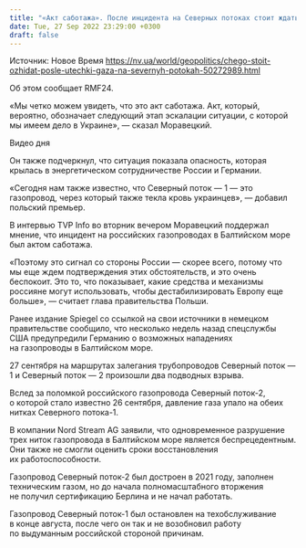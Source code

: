 ```yaml
---
title: "«Акт саботажа». После инцидента на Северных потоках стоит ждать эскалации в Украине — премьер Польши"
date: Tue, 27 Sep 2022 23:29:00 +0300
draft: false
---
```

Источник: Новое Время https://nv.ua/world/geopolitics/chego-stoit-ozhidat-posle-utechki-gaza-na-severnyh-potokah-50272989.html


 Об этом сообщает RMF24.

«Мы четко можем увидеть, что это акт саботажа. Акт, который, вероятно, обозначает следующий этап эскалации ситуации, с которой мы имеем дело в Украине», — сказал Моравецкий.

 Видео дня   

Он также подчеркнул, что ситуация показала опасность, которая крылась в энергетическом сотрудничестве России и Германии.

«Сегодня нам также известно, что Северный поток — 1 — это газопровод, через который также текла кровь украинцев», — добавил польский премьер.

В интервью TVP Info во вторник вечером Моравецкий поддержал мнение, что инцидент на российских газопроводах в Балтийском море был актом саботажа.

«Поэтому это сигнал со стороны России — скорее всего, потому что мы еще ждем подтверждения этих обстоятельств, и это очень беспокоит. Это то, что показывает, какие средства и механизмы россияне могут использовать, чтобы дестабилизировать Европу еще больше», — считает глава правительства Польши.

Ранее издание Spiegel со ссылкой на свои источники в немецком правительстве сообщило, что несколько недель назад спецслужбы США предупредили Германию о возможных нападениях на газопроводы в Балтийском море.

27 сентября на маршрутах залегания трубопроводов Северный поток — 1 и Северный поток — 2 произошли два подводных взрыва.

Вслед за поломкой российского газопровода Северный поток-2, о которой стало известно 26 сентября, давление газа упало на обеих нитках Северного потока-1.

В компании Nord Stream AG заявили, что одновременное разрушение трех ниток газопровода в Балтийском море является беспрецедентным. Они также не смогли оценить сроки восстановления их работоспособности.

Газопровод Северный поток-2 был достроен в 2021 году, заполнен техническим газом, но до начала полномасштабного вторжения не получил сертификацию Берлина и не начал работать.

Газопровод Северный поток-1 был остановлен на техобслуживание в конце августа, после чего он так и не возобновил работу по выдуманным российской стороной причинам.
